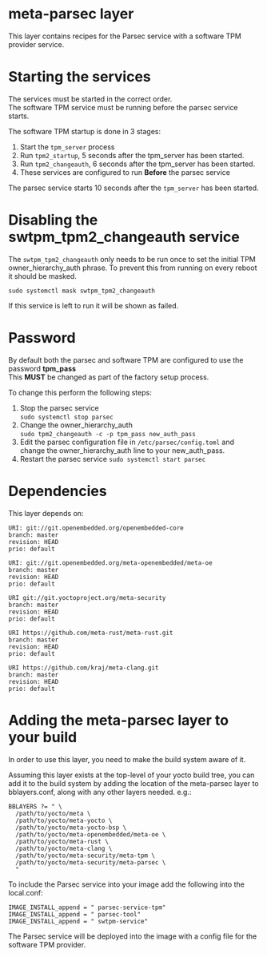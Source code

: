 meta-parsec layer
==============


This layer contains recipes for the Parsec service with a software TPM provider service.

Starting the services
============
The services must be started in the correct order.  
The software TPM service must be running before the parsec service starts.

The software TPM startup is done in 3 stages:
1. Start the ```tpm_server``` process
1. Run ```tpm2_startup```, 5 seconds after the tpm_server has been started. 
1. Run ```tpm2_changeauth```, 6 seconds after the tpm_server has been started.
1. These services are configured to run **Before** the parsec service

The parsec service starts 10 seconds after the ```tpm_server``` has been started.

Disabling the swtpm_tpm2_changeauth service
============
The ```swtpm_tpm2_changeauth``` only needs to be run once to set the initial TPM owner_hierarchy_auth phrase. To prevent this from running on every reboot it should be masked.    

```sudo systemctl mask swtpm_tpm2_changeauth```

If this service is left to run it will be shown as failed.

Password
============

By default both the parsec and software TPM are configured to use the password **tpm_pass**  
This **MUST** be changed as part of the factory setup process.  

To change this perform the following steps:
1. Stop the parsec service  
```sudo systemctl stop parsec```
2. Change the owner_hierarchy_auth  
```sudo tpm2_changeauth -c -p tpm_pass new_auth_pass```
3. Edit the parsec configuration file in ```/etc/parsec/config.toml``` and change the owner_hierarchy_auth line to your new_auth_pass.
5. Restart the parsec service
```sudo systemctl start parsec```

Dependencies
============

This layer depends on:

    URI: git://git.openembedded.org/openembedded-core
    branch: master
    revision: HEAD
    prio: default

    URI: git://git.openembedded.org/meta-openembedded/meta-oe
    branch: master
    revision: HEAD
    prio: default

    URI git://git.yoctoproject.org/meta-security
    branch: master
    revision: HEAD
    prio: default

    URI https://github.com/meta-rust/meta-rust.git
    branch: master
    revision: HEAD
    prio: default

    URI https://github.com/kraj/meta-clang.git
    branch: master
    revision: HEAD
    prio: default


Adding the meta-parsec layer to your build
========================================

In order to use this layer, you need to make the build system aware of
it.

Assuming this layer exists at the top-level of your
yocto build tree, you can add it to the build system by adding the
location of the meta-parsec layer to bblayers.conf, along with any
other layers needed. e.g.:

    BBLAYERS ?= " \
      /path/to/yocto/meta \
      /path/to/yocto/meta-yocto \
      /path/to/yocto/meta-yocto-bsp \
      /path/to/yocto/meta-openembedded/meta-oe \
      /path/to/yocto/meta-rust \
      /path/to/yocto/meta-clang \
      /path/to/yocto/meta-security/meta-tpm \
      /path/to/yocto/meta-security/meta-parsec \
      "

To include the Parsec service into your image add the following into the
local.conf:

    IMAGE_INSTALL_append = " parsec-service-tpm"
    IMAGE_INSTALL_append = " parsec-tool"
    IMAGE_INSTALL_append = " swtpm-service"

The Parsec service will be deployed into the image with a config file for the software TPM provider.


